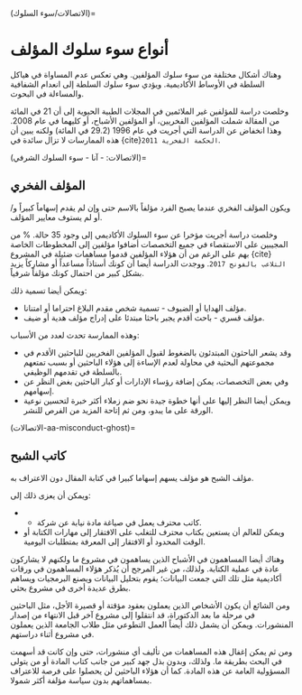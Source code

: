 (الاتصالات/سوء السلوك)=
# أنواع سوء سلوك المؤلف

وهناك أشكال مختلفة من سوء سلوك المؤلفين. وهي تعكس عدم المساواة في هياكل السلطة في الأوساط الأكاديمية. ويؤدي سوء سلوك السلطة إلى انعدام الشفافية والمساءلة في البحوث.

وخلصت دراسة للمؤلفين غير الملائمين في المجلات الطبية الحيوية إلى أن 21 في المائة من المقالة شملت المؤلفين الفخريين، أو المؤلفين الأشباح، أو كليهما في عام 2008. وهذا انخفاض عن الدراسة التي أجريت في عام 1996 (29.2 في المائة) ولكنه يبين أن هذه الممارسات لا تزال سائدة في {cite}`الحكمة الفخرية 2011`.

(الاتصالات: - آنا - سوء السلوك الشرفي)=
## المؤلف الفخري
ويكون المؤلف الفخري عندما يصبح الفرد مؤلفاً بالاسم حتى وإن لم يقدم إسهاماً كبيراً و/أو لم يستوف معايير المؤلف.

وخلصت دراسة أجريت مؤخرا عن سوء السلوك الأكاديمي إلى وجود 35 حالة. % من المجيبين على الاستقصاء في جميع التخصصات أضافوا مؤلفين إلى المخطوطات الخاصة بهم على الرغم من أن هؤلاء المؤلفين قدموا مساهمات ضئيلة في المشروع {cite}`التلاعب بالفونج 2017`. ووجدت الدراسة أيضا أن كونك أستاذاً مساعداً أو مشاركاً يزيد بشكل كبير من احتمال كونك مؤلفاً شرفياً.

ويمكن أيضا تسمية ذلك:
* مؤلف الهدايا أو الضيوف - تسمية شخص مقدم البلاغ احتراما أو امتنانا.
* مؤلف قسري - باحث أقدم يجبر باحثا مبتدئا على إدراج مؤلف هدية أو ضيف.

وهذه الممارسة تحدث لعدد من الأسباب:
* وقد يشعر الباحثون المبتدئون بالضغوط لقبول المؤلفين الفخريين للباحثين الأقدم في مجموعتهم البحثية في محاولة لعدم الإساءة إلى هؤلاء الباحثين أو بسبب تمتعهم بالسلطة في تقدمهم الوظيفي.
* وفي بعض التخصصات، يمكن إضافة رؤساء الإدارات أو كبار الباحثين بغض النظر عن إسهامهم.
* ويمكن أيضا النظر إليها على أنها خطوة جيدة نحو ضم زملاء أكثر خبرة لتحسين نوعية الورقة على ما يبدو، ومن ثم إتاحة المزيد من الفرص للنشر.

(الاتصالات-aa-misconduct-ghost)=
## كاتب الشبح
مؤلف الشبح هو مؤلف يسهم إسهاما كبيرا في كتابة المقال دون الاعتراف به.

ويمكن أن يعزى ذلك إلى:
* - كاتب محترف يعمل في صياغة مادة نيابة عن شركة.
* ويمكن للعالم أن يستعين بكتاب محترف للتغلب على الافتقار إلى مهارات الكتابة أو الوقت المحدود أو الافتقار إلى المعرفة بمتطلبات اليومية.

وهناك أيضا المساهمون في الأشباح الذين يساهمون في مشروع ما ولكنهم لا يشاركون عادة في عملية الكتابة. ولذلك، من غير المرجح أن يُذكر هؤلاء المساهمون في ورقات أكاديمية مثل تلك التي جمعت البيانات؛ يقوم بتحليل البيانات ويصنع البرمجيات ويساهم بطرق عديدة أخرى في مشروع بحثي.

ومن الشائع أن يكون الأشخاص الذين يعملون بعقود مؤقتة أو قصيرة الأجل، مثل الباحثين في مرحلة ما بعد الدكتوراة، قد انتقلوا إلى مشروع آخر قبل الانتهاء من إصدار المنشورات. ويمكن أن يشمل ذلك أيضاً العمل التطوعي مثل طلاب الجامعة الذين يعملون في مشروع أثناء دراستهم.

ومن ثم يمكن إغفال هذه المساهمات من تأليف أي منشورات، حتى وإن كانت قد أسهمت في البحث بطريقة ما. ولذلك، وبدون بذل جهد كبير من جانب كتاب المادة أو من يتولى المسؤولية العامة عن هذه المادة. كما أن هؤلاء الباحثين لن يحصلوا على فرصة للاعتراف بمساهماتهم بدون سياسة مؤلفة أكثر شمولا. 


